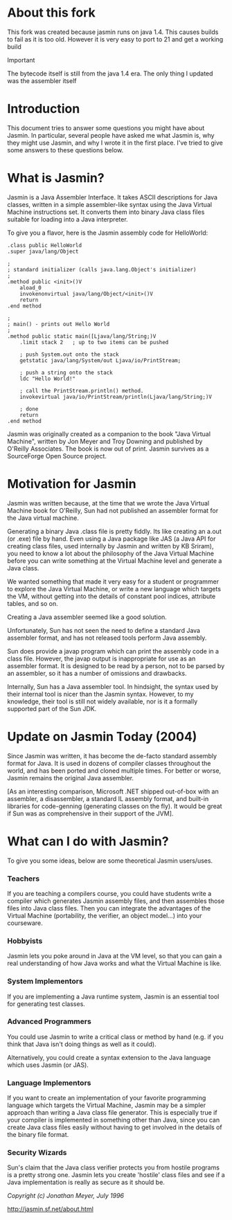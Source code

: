 # About this fork

This fork was created because jasmin runs on java 1.4. This causes builds to fail as it is too old. However it is very easy to port to 21 and get a working build
> [!IMPORTANT]
> The bytecode itself is still from the java 1.4 era. The only thing I updated was the assembler itself
# Introduction

This document tries to answer some questions you might have about Jasmin. In particular, several people have asked me what Jasmin is, why they might use Jasmin, and why I wrote it in the first place. I've tried to give some answers to these questions below.

# What is Jasmin?

Jasmin is a Java Assembler Interface. It takes ASCII descriptions for Java classes, written in a simple assembler-like syntax using the Java Virtual Machine instructions set. It converts them into binary Java class files suitable for loading into a Java interpreter.

To give you a flavor, here is the Jasmin assembly code for HelloWorld:

```jasmin
.class public HelloWorld
.super java/lang/Object

;
; standard initializer (calls java.lang.Object's initializer)
;
.method public <init>()V
    aload_0
    invokenonvirtual java/lang/Object/<init>()V
    return
.end method

;
; main() - prints out Hello World
;
.method public static main([Ljava/lang/String;)V
    .limit stack 2   ; up to two items can be pushed

    ; push System.out onto the stack
    getstatic java/lang/System/out Ljava/io/PrintStream;

    ; push a string onto the stack
    ldc "Hello World!"

    ; call the PrintStream.println() method.
    invokevirtual java/io/PrintStream/println(Ljava/lang/String;)V

    ; done
    return
.end method
```

Jasmin was originally created as a companion to the book "Java Virtual Machine", written by Jon Meyer and Troy Downing and published by O'Reilly Associates. The book is now out of print. Jasmin survives as a SourceForge Open Source project.

# Motivation for Jasmin

Jasmin was written because, at the time that we wrote the Java Virtual Machine book for O'Reilly, Sun had not published an assembler format for the Java virtual machine.

Generating a binary Java .class file is pretty fiddly. Its like creating an a.out (or .exe) file by hand. Even using a Java package like JAS (a Java API for creating class files, used internally by Jasmin and written by KB Sriram), you need to know a lot about the philosophy of the Java Virtual Machine before you can write something at the Virtual Machine level and generate a Java class.

We wanted something that made it very easy for a student or programmer to explore the Java Virtual Machine, or write a new language which targets the VM, without getting into the details of constant pool indices, attribute tables, and so on.

Creating a Java assembler seemed like a good solution.

Unfortunately, Sun has not seen the need to define a standard Java assembler format, and has not released tools perform Java assembly.

Sun does provide a javap program which can print the assembly code in a class file. However, the javap output is inappropriate for use as an assembler format. It is designed to be read by a person, not to be parsed by an assembler, so it has a number of omissions and drawbacks.

Internally, Sun has a Java assembler tool. In hindsight, the syntax used by their internal tool is nicer than the Jasmin syntax. However, to my knowledge, their tool is still not widely available, nor is it a formally supported part of the Sun JDK.

# Update on Jasmin Today (2004)

Since Jasmin was written, it has become the de-facto standard assembly format for Java. It is used in dozens of compiler classes throughout the world, and has been ported and cloned multiple times. For better or worse, Jasmin remains the original Java assembler.

[As an interesting comparison, Microsoft .NET shipped out-of-box with an assembler, a disassembler, a standard IL assembly format, and built-in libraries for code-genning (generating classes on the fly). It would be great if Sun was as comprehensive in their support of the JVM].

# What can I do with Jasmin?

To give you some ideas, below are some theoretical Jasmin users/uses.

### Teachers

If you are teaching a compilers course, you could have students write a compiler which generates Jasmin assembly files, and then assembles those files into Java class files. Then you can integrate the advantages of the Virtual Machine (portability, the verifier, an object model...) into your courseware.

### Hobbyists

Jasmin lets you poke around in Java at the VM level, so that you can gain a real understanding of how Java works and what the Virtual Machine is like.

### System Implementors

If you are implementing a Java runtime system, Jasmin is an essential tool for generating test classes.

### Advanced Programmers

You could use Jasmin to write a critical class or method by hand (e.g. if you think that Java isn't doing things as well as it could).

Alternatively, you could create a syntax extension to the Java language which uses Jasmin (or JAS).

### Language Implementors

If you want to create an implementation of your favorite programming language which targets the Virtual Machine, Jasmin may be a simpler approach than writing a Java class file generator. This is especially true if your compiler is implemented in something other than Java, since you can create Java class files easily without having to get involved in the details of the binary file format.

### Security Wizards

Sun's claim that the Java class verifier protects you from hostile programs is a pretty strong one. Jasmin lets you create 'hostile' class files and see if a Java implementation is really as secure as it should be.

*Copyright (c) Jonathan Meyer, July 1996*

http://jasmin.sf.net/about.html
